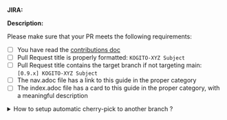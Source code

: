 <!-- Please don't forget your JIRA link -->
**JIRA:**

<!-- If you don't have a JIRA link, please provide a short description of what this PR does -->
**Description:**

<!-- Link to related PRs: -->

Please make sure that your PR meets the following requirements:

- [ ] You have read the [contributions doc](https://github.com/kiegroup/kogito-docs/blob/main/CONTRIBUTING.md)
- [ ] Pull Request title is properly formatted: `KOGITO-XYZ Subject`
- [ ] Pull Request title contains the target branch if not targeting main: `[0.9.x] KOGITO-XYZ Subject`
- [ ] The nav.adoc file has a link to this guide in the proper category
- [ ] The index.adoc file has a card to this guide in the proper category, with a meaningful description

<details>
<summary>
How to setup automatic cherry-pick to another branch ?
</summary>

The cherry-pick action allows to setup automatic cherry-pick from `main` to a specific branch.

To allow it, you will need to add the corresponding label with pattern: `backport-{RELEASE_BRANCH}`.  
For example, if a backport to branch `1.26.x` is needed, then the label should be `backport-1.26.x`.

Once the PR is merged, the action will retrieve the commit and cherry-pick it to the desired branch.

*NOTE: You can still add label after the merge and it should still be cherry-picked.*
</details>